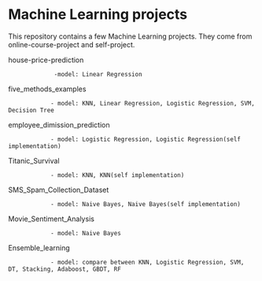# Machine Learning projects
This repository contains a few Machine Learning projects. They come from online-course-project and self-project.

house-price-prediction

                 -model: Linear Regression
                
five_methods_examples

                - model: KNN, Linear Regression, Logistic Regression, SVM, Decision Tree
                
employee_dimission_prediction

                - model: Logistic Regression, Logistic Regression(self implementation)
                
Titanic_Survival

                - model: KNN, KNN(self implementation)
                
SMS_Spam_Collection_Dataset

                - model: Naive Bayes, Naive Bayes(self implementation)
                
Movie_Sentiment_Analysis

                - model: Naive Bayes
                
Ensemble_learning

                - model: compare between KNN, Logistic Regression, SVM, DT, Stacking, Adaboost, GBDT, RF
